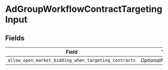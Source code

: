# AdGroupWorkflowContractTargetingInput


## Fields

| Field                                                | Type                                                 | Required                                             | Description                                          |
| ---------------------------------------------------- | ---------------------------------------------------- | ---------------------------------------------------- | ---------------------------------------------------- |
| `allow_open_market_bidding_when_targeting_contracts` | *OptionalNullable[bool]*                             | :heavy_minus_sign:                                   | N/A                                                  |